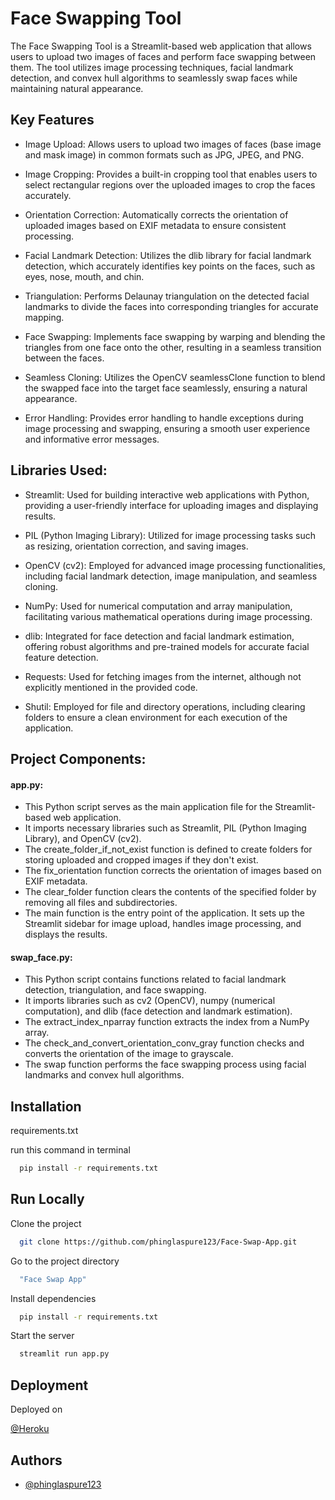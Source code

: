 
# Face Swapping Tool
The Face Swapping Tool is a Streamlit-based web application that allows users to upload two images of faces and perform face swapping between them. The tool utilizes image processing techniques, facial landmark detection, and convex hull algorithms to seamlessly swap faces while maintaining natural appearance.


## Key Features

- Image Upload: Allows users to upload two images of faces (base image and mask image) in common formats such as JPG, JPEG, and PNG.

- Image Cropping: Provides a built-in cropping tool that enables users to select rectangular regions over the uploaded images to crop the faces accurately.

- Orientation Correction: Automatically corrects the orientation of uploaded images based on EXIF metadata to ensure consistent processing.

- Facial Landmark Detection: Utilizes the dlib library for facial landmark detection, which accurately identifies key points on the faces, such as eyes, nose, mouth, and chin.

- Triangulation: Performs Delaunay triangulation on the detected facial landmarks to divide the faces into corresponding triangles for accurate mapping.

- Face Swapping: Implements face swapping by warping and blending the triangles from one face onto the other, resulting in a seamless transition between the faces.

- Seamless Cloning: Utilizes the OpenCV seamlessClone function to blend the swapped face into the target face seamlessly, ensuring a natural appearance.

- Error Handling: Provides error handling to handle exceptions during image processing and swapping, ensuring a smooth user experience and informative error messages.
## Libraries Used:

- Streamlit: Used for building interactive web applications with Python, providing a user-friendly interface for uploading images and displaying results.

- PIL (Python Imaging Library): Utilized for image processing tasks such as resizing, orientation correction, and saving images.

- OpenCV (cv2): Employed for advanced image processing functionalities, including facial landmark detection, image manipulation, and seamless cloning.

- NumPy: Used for numerical computation and array manipulation, facilitating various mathematical operations during image processing.

- dlib: Integrated for face detection and facial landmark estimation, offering robust algorithms and pre-trained models for accurate facial feature detection.

- Requests: Used for fetching images from the internet, although not explicitly mentioned in the provided code.

- Shutil: Employed for file and directory operations, including clearing folders to ensure a clean environment for each execution of the application.
## Project Components:
#### app.py:
- This Python script serves as the main application file for the Streamlit-based web application.
- It imports necessary libraries such as Streamlit, PIL (Python Imaging Library), and OpenCV (cv2).
- The create_folder_if_not_exist function is defined to create folders for storing uploaded and cropped images if they don't exist.
- The fix_orientation function corrects the orientation of images based on EXIF metadata.
- The clear_folder function clears the contents of the specified folder by removing all files and subdirectories.
- The main function is the entry point of the application. It sets up the Streamlit sidebar for image upload, handles image processing, and displays the results.

#### swap_face.py:
- This Python script contains functions related to facial landmark detection, triangulation, and face swapping.
- It imports libraries such as cv2 (OpenCV), numpy (numerical computation), and dlib (face detection and landmark estimation).
- The extract_index_nparray function extracts the index from a NumPy array.
- The check_and_convert_orientation_conv_gray function checks and converts the orientation of the image to grayscale.
- The swap function performs the face swapping process using facial landmarks and convex hull algorithms.
## Installation

requirements.txt

run this command in terminal
```bash
  pip install -r requirements.txt
```
    
## Run Locally

Clone the project

```bash
  git clone https://github.com/phinglaspure123/Face-Swap-App.git
```

Go to the project directory

```bash
  "Face Swap App"
```

Install dependencies

```bash
  pip install -r requirements.txt
```

Start the server

```bash
  streamlit run app.py
```

## Deployment

Deployed on

  [@Heroku](https://face-swap-app-2de2a4bd6261.herokuapp.com/)

## Authors

- [@phinglaspure123](https://github.com/phinglaspure123)

